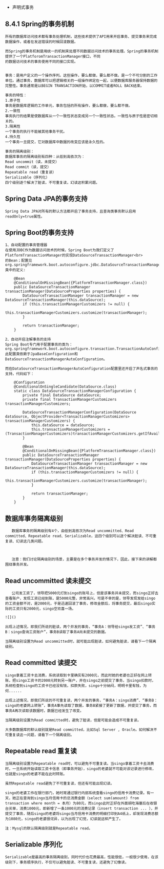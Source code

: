 * 声明式事务

8.4.1 Spring的事务机制
--------------------
    所有的数据库访问技术都有事务处理机制，这些技术提供了API用来开启事务、提交事务来完成数据操作，或者在发送错误的时候回滚数据。
    
    而Spring的事务机制是用统一的机制来处理不同数据访问技术的事务处理。Spring的事务机制提供了一个PlatforomTransactionManager接口，不同
    的数据访问技术的事务使用不同的接口实现。
    
   
    事务：是用户定义的一个操作序列。这些操作，要么都做，要么都不做。是一个不可分割的工作单位。通过事务，数据库可以把逻辑相关的一组操作绑定在一起，以便数据库服务器保持数据的完整性。事务通常是以BEGIN TRANSACTION开始，以COMMIT或者ROLL BACK结束。
    
    事务的特性： 
    1.原子性 
    事务是数据库逻辑的工作单元，事务包括的所有操作，要么都做，要么都不做。 
    2.一致性 
    事务执行的结果是使数据库从一个一致性状态变成另一个一致性状态。一致性与原子性是密切相关的。 
    3.隔离性 
    一个事务的执行不能被其他事务干扰。 
    4.持久性 
    一个事务一旦提交，它对数据库中数据的改变应该是永久性的。
    
    事务的隔离级别： 
    数据库事务的隔离级别有四种：从低到高依次为： 
    Read uncommit（读，未提交） 
    Read commit（读，提交） 
    Repeatable read（重复读） 
    Serializable（序列化） 
    四个级别逐个解决了脏读，不可重复读，幻读这积累问题。
    
    
Spring Data JPA的事务支持
----------------------
    Spring Data JPA对所有的默认方法都开启了事务支持，且查询类事务默认启用readOnly=true属性。
    
Spring Boot的事务支持
-------------------
    1、自动配置的事务管理器
    在使用JDBC作为数据访问技术的时候，Spring Boot为我们定义了PlatformTransactionManager的实现DataSourceTransactionManager<br>
    的Bean；配置见org.springframework.boot.autoconfigure.jdbc.DataSourceTransactionManagerAutoConfiguration类中的定义:
    
        @Bean
        @ConditionalOnMissingBean({PlatformTransactionManager.class})
        public DataSourceTransactionManager transactionManager(DataSourceProperties properties) {
            DataSourceTransactionManager transactionManager = new DataSourceTransactionManager(this.dataSource);
            if (this.transactionManagerCustomizers != null) {
                this.transactionManagerCustomizers.customize(transactionManager);
            }

            return transactionManager;
        }
        
    2、自动开启注解事务的支持
    Spring Boot专门用于配置事务的类为：org.springframework.boot.autoconfigure.transaction.TransactionAutoConfiguration,
    此配置类依赖于JpaBaseConfiguration和DataSourceTransactionManagerAutoConfiguration。
    
    而在DataSourceTransactionManagerAutoConfiguration配置里还开启了声名式事务的支持，代码如下：
    
        @Configuration
        @ConditionalOnSingleCandidate(DataSource.class)
        static class DataSourceTransactionManagerConfiguration {
            private final DataSource dataSource;
            private final TransactionManagerCustomizers transactionManagerCustomizers;
    
            DataSourceTransactionManagerConfiguration(DataSource dataSource, ObjectProvider<TransactionManagerCustomizers> transactionManagerCustomizers) {
                this.dataSource = dataSource;
                this.transactionManagerCustomizers = (TransactionManagerCustomizers)transactionManagerCustomizers.getIfAvailable();
            }
    
            @Bean
            @ConditionalOnMissingBean({PlatformTransactionManager.class})
            public DataSourceTransactionManager transactionManager(DataSourceProperties properties) {
                DataSourceTransactionManager transactionManager = new DataSourceTransactionManager(this.dataSource);
                if (this.transactionManagerCustomizers != null) {
                    this.transactionManagerCustomizers.customize(transactionManager);
                }
    
                return transactionManager;
            }
        }
        
        
 数据库事务隔离级别
 -----------------
        
       数据库事务的隔离级别有4个，由低到高依次为Read uncommitted、Read committed、Repeatable read、Serializable，这四个级别可以逐个解决脏读、不可重复读、幻读这几类问题。
       
       
       
       注意：我们讨论隔离级别的场景，主要是在多个事务并发的情况下，因此，接下来的讲解都围绕事务并发。
       
Read uncommitted 读未提交
-------------------------
       公司发工资了，领导把5000元打到singo的账号上，但是该事务并未提交，而singo正好去查看账户，发现工资已经到账，是5000元整，非常高兴。可是不幸的是，领导发现发给singo的工资金额不对，是2000元，于是迅速回滚了事务，修改金额后，将事务提交，最后singo实际的工资只有2000元，singo空欢喜一场。
       
    ![]()
    
    出现上述情况，即我们所说的脏读，两个并发的事务，“事务A：领导给singo发工资”、“事务B：singo查询工资账户”，事务B读取了事务A尚未提交的数据。
    
    当隔离级别设置为Read uncommitted时，就可能出现脏读，如何避免脏读，请看下一个隔离级别。
    
Read committed 读提交
---------------------
    singo拿着工资卡去消费，系统读取到卡里确实有2000元，而此时她的老婆也正好在网上转账，把singo工资卡的2000元转到另一账户，并在singo之前提交了事务，当singo扣款时，系统检查到singo的工资卡已经没有钱，扣款失败，singo十分纳闷，明明卡里有钱，为何......
    
    出现上述情况，即我们所说的不可重复读，两个并发的事务，“事务A：singo消费”、“事务B：singo的老婆网上转账”，事务A事先读取了数据，事务B紧接了更新了数据，并提交了事务，而事务A再次读取该数据时，数据已经发生了改变。
    
    当隔离级别设置为Read committed时，避免了脏读，但是可能会造成不可重复读。
    
    大多数数据库的默认级别就是Read committed，比如Sql Server , Oracle。如何解决不可重复读这一问题，请看下一个隔离级别。
    
Repeatable read 重复读
----------------------
    当隔离级别设置为Repeatable read时，可以避免不可重复读。当singo拿着工资卡去消费时，一旦系统开始读取工资卡信息（即事务开始），singo的老婆就不可能对该记录进行修改，也就是singo的老婆不能在此时转账。
    
    虽然Repeatable read避免了不可重复读，但还有可能出现幻读。
    
    singo的老婆工作在银行部门，她时常通过银行内部系统查看singo的信用卡消费记录。有一天，她正在查询到singo当月信用卡的总消费金额（select sum(amount) from transaction where month = 本月）为80元，而singo此时正好在外面胡吃海塞后在收银台买单，消费1000元，即新增了一条1000元的消费记录（insert transaction ... ），并提交了事务，随后singo的老婆将singo当月信用卡消费的明细打印到A4纸上，却发现消费总额为1080元，singo的老婆很诧异，以为出现了幻觉，幻读就这样产生了。
    
    注：Mysql的默认隔离级别就是Repeatable read。
   
   
Serializable 序列化
-------------------
    Serializable是最高的事务隔离级别，同时代价也花费最高，性能很低，一般很少使用，在该级别下，事务顺序执行，不仅可以避免脏读、不可重复读，还避免了幻像读。
    
